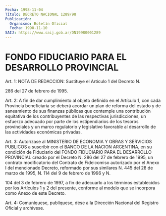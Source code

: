 ```yaml
---
Fecha: 1998-11-04
Título: DECRETO NACIONAL 1289/98
Publicación:
  Organismo: Boletín Oficial
  Fecha: 1998-11-10
SAIJ: https://www.saij.gob.ar/DN19980001289
---
```

# FONDO FIDUCIARIO PARA EL DESARROLLO PROVINCIAL

<a id="1"></a>
Art. 1: NOTA DE REDACCION: Sustituye el Artículo 1 del Decreto N.

286 del 27 de febrero de 1995.

<a id="2"></a>
Art.  2:  A  fin  de  dar cumplimiento al objeto definido  en  el Artículo 1, con cada Provincia  beneficiaria  se  deberá acordar un plan  de  reforma  del  estado  y  de  saneamiento de sus  finanzas públicas  que  contemple  una  contribución    equitativa   de  los contribuyentes  de  las  respectivas  jurisdicciones,  un  esfuerzo adecuado por parte de los estipendiarios de los tesoros provinciales  y  un  marco  regulatorio y legislativo favorable  al desarrollo de las actividades económicas privadas.

<a id="3"></a>
Art. 3: Autorízase al MINISTERIO  DE  ECONOMIA Y OBRAS Y SERVICIOS PUBLICOS a suscribir con el BANCO DE LA  NACION  ARGENTINA,  en  su condición  de  Fiduciario  del  FONDO FIDUCIARIO PARA EL DESARROLLO PROVINCIAL creado por el Decreto N.  286 del 27 de febrero de 1995, un contrato modificatorio del Contrato  de  Fideicomiso  autorizado por  el Anexo I del mencionado Decreto, reformado por sus similares N. 445 del 28 de marzo de 1995, N. 114 del 9 de febrero de 1996 y N.

104 del 3 de  febrero  de  1997, a fin de adecuarlo a los términos establecidos por los Artículos 1 y  2  del  presente,  conforme  al modelo que se incorpora como Anexo de este Decreto.

<a id="4"></a>
Art. 4: Comuníquese, publíquese, dése a la Dirección Nacional del Registro Oficial y archívese.